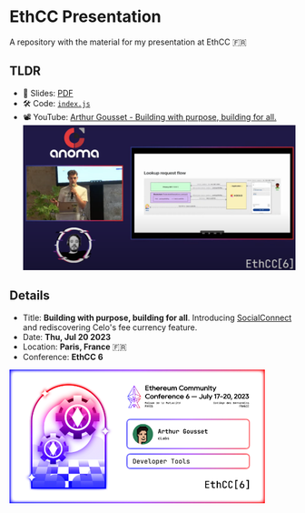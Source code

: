 # EthCC Presentation

A repository with the material for my presentation at EthCC 🇫🇷

## TLDR

+	🌠 Slides: [PDF](./slides/slides.pdf)
+	🛠️ Code: [`index.js`](./code/index.js)
+	📽️ YouTube: [Arthur Gousset - Building with purpose, building for all.](https://www.youtube.com/watch?v=VB5jktz6f2U)
	<img src="assets/images/youtube-banner-requestflow.png" width="650">

## Details

+	Title: **Building with purpose, building for all**. Introducing [SocialConnect](socialconnect.dev) and rediscovering Celo's fee currency feature.
+	Date: **Thu, Jul 20 2023**
+	Location: **Paris, France** 🇫🇷
+	Conference: **EthCC 6**

<img src="slides/assets/images/ethcc-banner.png" width="450">